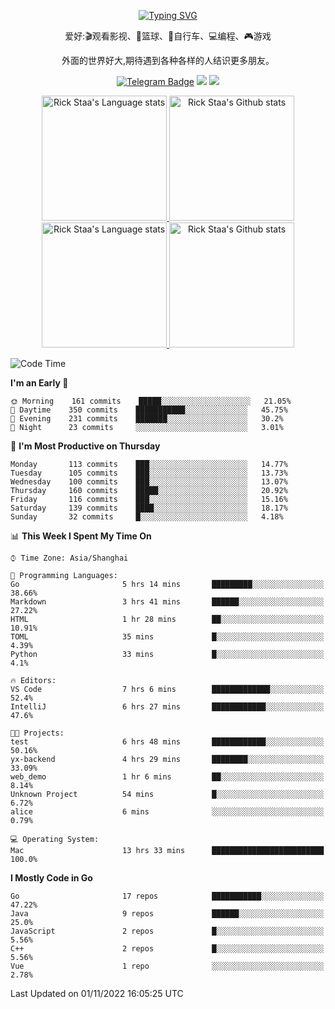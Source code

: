 <div align="center"> 

[![Typing SVG](https://readme-typing-svg.herokuapp.com?size=25&duration=2500&color=eeeeee&vCenter=true&width=200&height=40&lines=Hi+there+%F0%9F%91%8B%F0%9F%8F%BB;I'm+DanBai)](https://git.io/typing-svg)

爱好:🎬观看影视、🏀篮球、🚴自行车、💻编程、🎮游戏

外面的世界好大,期待遇到各种各样的人结识更多朋友。

[![Telegram Badge](https://img.shields.io/badge/-Telegram-blue?style=flat&logo=Telegram&logoColor=white)](https://t.me/danbai9420) 
[![](https://img.shields.io/badge/-Blog-brightgreen?style=flat&logo=Blogger&logoColor=white)](https://p00q.cn)
[![](https://img.shields.io/badge/-Email-red?style=flat&logo=Mail.Ru&logoColor=white)](mailto:danbai@88.com)
</div>

<!-- Light Mode -->
<div align="center"> 
<a href="https://github.com/anuraghazra/github-readme-stats#gh-light-mode-only">
<img height=200 src="https://github-readme-stats-git-master-rstaa-rickstaa.vercel.app/api/top-langs/?username=danbai225&layout=compact&langs_count=10&hide_border=1&role=OWNER,COLLABORATOR#gh-light-mode-only" alt="Rick Staa's Language stats" />
</a>
<a href="https://github.com/anuraghazra/github-readme-stats#gh-light-mode-only">
<img height=200 src="https://github-readme-stats-git-master-rstaa-rickstaa.vercel.app/api?username=danbai225&show_icons=true&count_private=true&line_height=28&hide_border=1&include_all_commits=true&card_width=450&role=OWNER,COLLABORATOR&exclude_repo=github-readme-stats#gh-light-mode-only" alt="Rick Staa's Github stats" />
</a>
</div>

<!-- Dark Mode -->
<div align="center"> 
<a href="https://github.com/anuraghazra/github-readme-stats#gh-dark-mode-only">
<img height=200 src="https://github-readme-stats-git-master-rstaa-rickstaa.vercel.app/api/top-langs/?username=danbai225&layout=compact&langs_count=10&hide_border=1&role=OWNER,COLLABORATOR&theme=github_dark#gh-dark-mode-only" alt="Rick Staa's Language stats" />
</a>
<a href="https://github.com/anuraghazra/github-readme-stats#gh-dark-mode-only">
<img height=200 src="https://github-readme-stats-git-master-rstaa-rickstaa.vercel.app/api?username=danbai225&show_icons=true&count_private=true&line_height=28&hide_border=1&include_all_commits=true&card_width=450&role=OWNER,COLLABORATOR&exclude_repo=github-readme-stats&theme=github_dark#gh-dark-mode-only" alt="Rick Staa's Github stats" />
</a>
</div>

<!--START_SECTION:waka-->
![Code Time](http://img.shields.io/badge/Code%20Time-121%20hrs%2053%20mins-blue)

**I'm an Early 🐤** 

```text
🌞 Morning    161 commits    █████░░░░░░░░░░░░░░░░░░░░   21.05% 
🌆 Daytime    350 commits    ███████████░░░░░░░░░░░░░░   45.75% 
🌃 Evening    231 commits    ███████░░░░░░░░░░░░░░░░░░   30.2% 
🌙 Night      23 commits     ░░░░░░░░░░░░░░░░░░░░░░░░░   3.01%

```
📅 **I'm Most Productive on Thursday** 

```text
Monday       113 commits    ███░░░░░░░░░░░░░░░░░░░░░░   14.77% 
Tuesday      105 commits    ███░░░░░░░░░░░░░░░░░░░░░░   13.73% 
Wednesday    100 commits    ███░░░░░░░░░░░░░░░░░░░░░░   13.07% 
Thursday     160 commits    █████░░░░░░░░░░░░░░░░░░░░   20.92% 
Friday       116 commits    ███░░░░░░░░░░░░░░░░░░░░░░   15.16% 
Saturday     139 commits    ████░░░░░░░░░░░░░░░░░░░░░   18.17% 
Sunday       32 commits     █░░░░░░░░░░░░░░░░░░░░░░░░   4.18%

```


📊 **This Week I Spent My Time On** 

```text
⌚︎ Time Zone: Asia/Shanghai

💬 Programming Languages: 
Go                       5 hrs 14 mins       █████████░░░░░░░░░░░░░░░░   38.66% 
Markdown                 3 hrs 41 mins       ██████░░░░░░░░░░░░░░░░░░░   27.22% 
HTML                     1 hr 28 mins        ██░░░░░░░░░░░░░░░░░░░░░░░   10.91% 
TOML                     35 mins             █░░░░░░░░░░░░░░░░░░░░░░░░   4.39% 
Python                   33 mins             █░░░░░░░░░░░░░░░░░░░░░░░░   4.1%

🔥 Editors: 
VS Code                  7 hrs 6 mins        █████████████░░░░░░░░░░░░   52.4% 
IntelliJ                 6 hrs 27 mins       ████████████░░░░░░░░░░░░░   47.6%

🐱‍💻 Projects: 
test                     6 hrs 48 mins       ████████████░░░░░░░░░░░░░   50.16% 
yx-backend               4 hrs 29 mins       ████████░░░░░░░░░░░░░░░░░   33.09% 
web_demo                 1 hr 6 mins         ██░░░░░░░░░░░░░░░░░░░░░░░   8.14% 
Unknown Project          54 mins             █░░░░░░░░░░░░░░░░░░░░░░░░   6.72% 
alice                    6 mins              ░░░░░░░░░░░░░░░░░░░░░░░░░   0.79%

💻 Operating System: 
Mac                      13 hrs 33 mins      █████████████████████████   100.0%

```

**I Mostly Code in Go** 

```text
Go                       17 repos            ███████████░░░░░░░░░░░░░░   47.22% 
Java                     9 repos             ██████░░░░░░░░░░░░░░░░░░░   25.0% 
JavaScript               2 repos             █░░░░░░░░░░░░░░░░░░░░░░░░   5.56% 
C++                      2 repos             █░░░░░░░░░░░░░░░░░░░░░░░░   5.56% 
Vue                      1 repo              ░░░░░░░░░░░░░░░░░░░░░░░░░   2.78%

```



 Last Updated on 01/11/2022 16:05:25 UTC
<!--END_SECTION:waka-->
